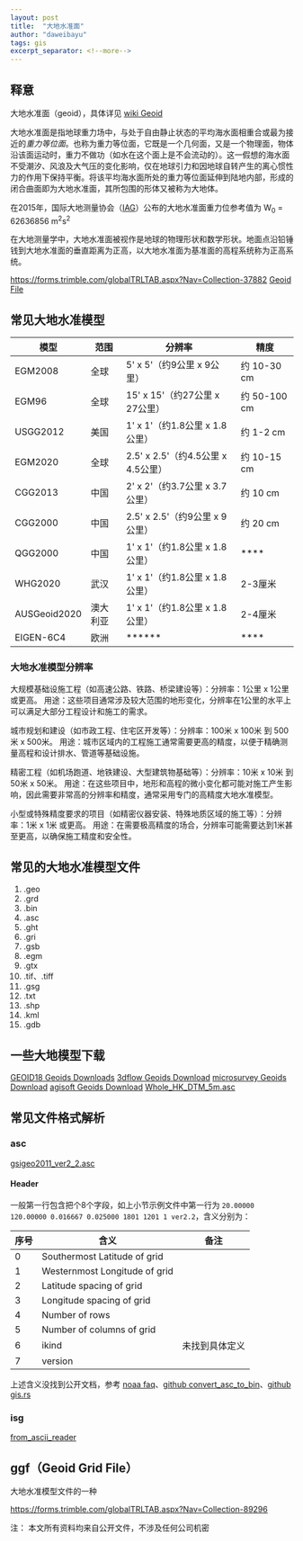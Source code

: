 ```yaml
---
layout: post
title:  "大地水准面"
author: "daweibayu"
tags: gis
excerpt_separator: <!--more-->
---
```



## 释意

大地水准面（geoid），具体详见 [wiki Geoid](https://en.wikipedia.org/wiki/Geoid)

大地水准面是指地球重力场中，与处于自由静止状态的平均海水面相重合或最为接近的*重力等位面*。也称为重力等位面，它既是一个几何面，又是一个物理面，物体沿该面运动时，重力不做功（如水在这个面上是不会流动的）。这一假想的海水面不受潮汐、风浪及大气压的变化影响，仅在地球引力和因地球自转产生的离心惯性力的作用下保持平衡。将该平均海水面所处的重力等位面延伸到陆地内部，形成的闭合曲面即为大地水准面，其所包围的形体又被称为大地体。

在2015年，国际大地测量协会（[IAG](https://www.iag-aig.org/doc/travaux/Travaux2015/26_Concept_IHRS_Actions_Proposal_V28.pdf)）公布的大地水准面重力位参考值为 W<sub>0</sub> = 62636856 m<sup>2</sup>s<sup>2</sup>

在大地测量学中，大地水准面被视作是地球的物理形状和数学形状。地面点沿铅锤钱到大地水准面的垂直距离为正高，以大地水准面为基准面的高程系统称为正高系统。

https://forms.trimble.com/globalTRLTAB.aspx?Nav=Collection-37882
[Geoid File](https://forms.trimble.com/globalTRLTAB.aspx?Nav=Collection-37882)


## 常见大地水准模型


|  模型  |  范围  |  分辨率  |  精度  |
|---|---|---|---|
| EGM2008 | 全球 | 5' x 5'（约9公里 x 9公里） | 约 10-30 cm |
| EGM96 | 全球 | 15' x 15'（约27公里 x 27公里） | 约 50-100 cm |
| USGG2012 | 美国 | 1' x 1'（约1.8公里 x 1.8公里） | 约 1-2 cm |
| EGM2020 | 全球 | 2.5' x 2.5'（约4.5公里 x 4.5公里） | 约 10-15 cm |
| CGG2013 | 中国 | 2' x 2'（约3.7公里 x 3.7公里） | 约 10 cm |
| CGG2000 | 中国 | 2.5' x 2.5'（约9公里 x 9公里） | 约 20 cm |
| QGG2000 | 中国 | 1' x 1'（约1.8公里 x 1.8公里） | **** |
| WHG2020 | 武汉 | 1' x 1'（约1.8公里 x 1.8公里） | 2-3厘米 |
| AUSGeoid2020 | 澳大利亚 | 1' x 1'（约1.8公里 x 1.8公里） | 2-4厘米 |
| EIGEN-6C4 | 欧洲 | ****** | **** |


### 大地水准模型分辨率


大规模基础设施工程（如高速公路、铁路、桥梁建设等）：分辨率：1公里 x 1公里 或更高。
用途：这些项目通常涉及较大范围的地形变化，分辨率在1公里的水平上可以满足大部分工程设计和施工的需求。


城市规划和建设（如市政工程、住宅区开发等）：分辨率：100米 x 100米 到 500米 x 500米。
用途：城市区域内的工程施工通常需要更高的精度，以便于精确测量高程和设计排水、管道等基础设施。


精密工程（如机场跑道、地铁建设、大型建筑物基础等）：分辨率：10米 x 10米 到 50米 x 50米。
用途：在这些项目中，地形和高程的微小变化都可能对施工产生影响，因此需要非常高的分辨率和精度，通常采用专门的高精度大地水准模型。


小型或特殊精度要求的项目（如精密仪器安装、特殊地质区域的施工等）：分辨率：1米 x 1米 或更高。
用途：在需要极高精度的场合，分辨率可能需要达到1米甚至更高，以确保施工精度和安全性。


## 常见的大地水准模型文件

1. .geo
2. .grd
3. .bin
4. .asc
5. .ght
6. .gri
7. .gsb
8. .egm
9. .gtx
10. .tif、.tiff
11. .gsg
12. .txt
13. .shp
14. .kml
15. .gdb

## 一些大地模型下载

[GEOID18 Geoids Downloads](https://geodesy.noaa.gov/GEOID/GEOID18/downloads.shtml)
[3dflow Geoids Download](https://www.3dflow.net/geoids/)
[microsurvey Geoids Download](https://helpdesk.microsurvey.com/article/481-world-geoid-models-download)
[agisoft Geoids Download](https://www.agisoft.com/downloads/geoids/)
[Whole_HK_DTM_5m.asc](https://www.landsd.gov.hk/landsd_psi_data/SMO/data/Whole_HK_DTM_5m.zip)



## 常见文件格式解析

### asc
[gsigeo2011_ver2_2.asc](https://github.com/nimbus1170/GeoViewer_sample/blob/b52d99a6d54fad1b8dc593e00ac853f573b9cd4b/bin/Debug/net6.0-windows/gsi/gsigeo2011_ver2_2_asc/program/gsigeo2011_ver2_2.asc)


#### Header
一般第一行包含把个8个字段，如上小节示例文件中第一行为 `20.00000 120.00000 0.016667 0.025000 1801 1201 1 ver2.2`，含义分别为：

|  序号  |  含义  |  备注  |
|---|---|---|
| 0 | Southermost Latitude  of grid |  |
| 1 | Westernmost Longitude of grid |  |
| 2 | Latitude spacing  of grid |  |
| 3 | Longitude spacing of grid  |  |
| 4 | Number of rows  |  |
| 5 | Number of columns of grid |  |
| 6 | ikind | 未找到具体定义 |
| 7 | version |  |

上述含义没找到公开文档，参考 [noaa faq](https://www.ngs.noaa.gov/GEOID/GEOID12/faq_2012.shtml)、[github convert_asc_to_bin](https://github.com/MIERUNE/japan-geoid/blob/5581fa5d25922c802e3f6c0183a8648c555ce38a/japan-geoid-py/examples/pure_python_gsi_geoid.py#L14)、[github gis.rs](https://github.com/MIERUNE/japan-geoid/blob/main/src/gsi.rs#L194)


### isg
[from_ascii_reader](https://www.isgeoid.polimi.it/Geoid/Asia/Japan/public/GSIGEO2011_20170628.isg)


## ggf（Geoid Grid File）
大地水准模型文件的一种
[](https://wiki.openstreetmap.org/wiki/Trimble_GGF)


https://forms.trimble.com/globalTRLTAB.aspx?Nav=Collection-89296




注：
本文所有资料均来自公开文件，不涉及任何公司机密